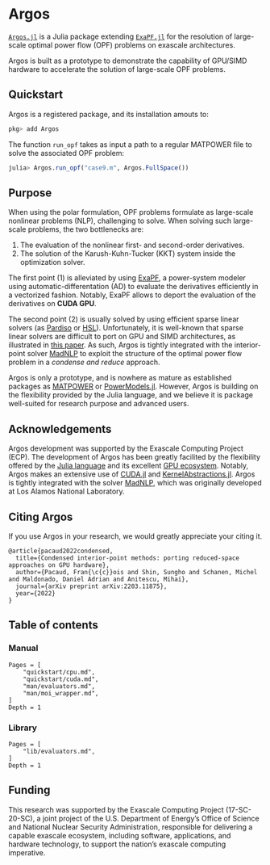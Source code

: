 # Argos

[`Argos.jl`](https://github.com/exanauts/Argos.jl) is a
Julia package extending [`ExaPF.jl`](https://github.com/exanauts/ExaPF.jl)
for the resolution of large-scale optimal power flow (OPF) problems
on exascale architectures.

Argos is built as a prototype to demonstrate the capability
of GPU/SIMD hardware to accelerate the solution of large-scale
OPF problems.

## Quickstart
Argos is a registered package, and its installation amouts to:
```julia
pkg> add Argos
```
The function `run_opf` takes as input a path to a regular
MATPOWER file to solve the associated OPF problem:
```julia
julia> Argos.run_opf("case9.m", Argos.FullSpace())

```

## Purpose

When using the polar formulation, OPF problems formulate as
large-scale nonlinear problems (NLP), challenging to solve.
When solving such large-scale problems, the two bottlenecks are:
1. The evaluation of the nonlinear first- and second-order derivatives.
2. The solution of the Karush-Kuhn-Tucker (KKT) system inside the optimization solver.

The first point (1) is alleviated by using [ExaPF](https://github.com/exanauts/ExaPF.jl), a power-system
modeler using automatic-differentation (AD) to evaluate the derivatives
efficiently in a vectorized fashion. Notably, ExaPF allows to deport
the evaluation of the derivatives on **CUDA GPU**.

The second point (2) is usually solved by using efficient sparse
linear solvers (as [Pardiso](https://www.pardiso-project.org/) or [HSL](https://www.hsl.rl.ac.uk/)). Unfortunately, it is well-known that sparse linear
solvers are difficult to port on GPU and SIMD architectures,
as illustrated in [this paper](https://www.sciencedirect.com/science/article/pii/S0167819121001125).
As such, Argos is tightly integrated with the interior-point
solver [MadNLP](https://github.com/MadNLP/MadNLP.jl) to exploit the structure
of the optimal power flow problem in a *condense and reduce* approach.

Argos is only a prototype, and is nowhere as mature
as established packages as [MATPOWER](matpower.org/)
or [PowerModels.jl](https://github.com/lanl-ansi/PowerModels.jl).
However, Argos is building on the flexibility provided by the
Julia language, and we believe it is package well-suited for research
purpose and advanced users.

## Acknowledgements

Argos development was supported by the Exascale Computing Project (ECP).
The development of Argos has been greatly facilited by the flexibility
offered by the [Julia language](julialang.org/) and its excellent
[GPU ecosystem](https://juliagpu.org/).
Notably, Argos makes an extensive use of [CUDA.jl](https://github.com/JuliaGPU/CUDA.jl/)
and [KernelAbstractions.jl](https://github.com/JuliaGPU/KernelAbstractions.jl).
Argos is tightly integrated with the solver
[MadNLP](https://github.com/MadNLP/MadNLP.jl), which was originally
developed at Los Alamos National Laboratory.


## Citing Argos

If you use Argos in your research, we would
greatly appreciate your citing it.
```
@article{pacaud2022condensed,
  title={Condensed interior-point methods: porting reduced-space approaches on GPU hardware},
  author={Pacaud, Fran{\c{c}}ois and Shin, Sungho and Schanen, Michel and Maldonado, Daniel Adrian and Anitescu, Mihai},
  journal={arXiv preprint arXiv:2203.11875},
  year={2022}
}
```


## Table of contents

### Manual

```@contents
Pages = [
    "quickstart/cpu.md",
    "quickstart/cuda.md",
    "man/evaluators.md",
    "man/moi_wrapper.md",
]
Depth = 1
```

### Library

```@contents
Pages = [
    "lib/evaluators.md",
]
Depth = 1
```

## Funding

This research was supported by the Exascale Computing Project (17-SC-20-SC), a joint project of the U.S. Department of Energy’s Office of Science and National Nuclear Security Administration, responsible for delivering a capable exascale ecosystem, including software, applications, and hardware technology, to support the nation’s exascale computing imperative.
